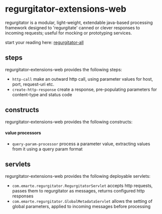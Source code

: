 # regurgitator-extensions-web

regurgitator is a modular, light-weight, extendable java-based processing framework designed to 'regurgitate' canned or clever responses to incoming requests; useful for mocking or prototyping services.

start your reading here: [regurgitator-all](http://github.com/talmeym/regurgitator-all#regurgitator)

## steps

regurgitator-extensions-web provides the following steps:
- ``http-call`` make an outward http call, using parameter values for host, port, request-uri etc.
- ``create-http-response`` create a response, pre-populating parameters for content-type and status code

## constructs

regurgitator-extensions-web provides the following constructs:
#### value processors
- ``query-param-processor`` process a parameter value, extracting values from it using a query param format

## servlets

regurgitator-extensions-web provides the following deployable servlets:
- ``com.emarte.regurgitator.RegurgitatorServlet`` accepts http requests, passes them to regurgitator as messages, returns configured http responses
- ``com.emarte.regurgitator.GlobalMetadataServlet`` allows the setting of global parameters, applied to incoming messages before processing
